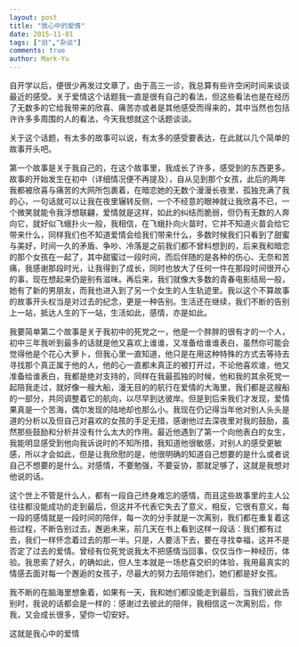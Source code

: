 ```yaml
---
layout: post
title: "我心中的爱情"
date: 2015-11-01
tags: ["旧","杂谈"]
comments: true
author: Mark-Yu
---
```


自开学以后，便很少再发过文章了，由于高三一诊，我总算有些许空闲时间来谈谈最近的感受。关于爱情这个话题我一直是很有自己的看法，但这些看法也是在经历了无数多的它给我带来的欣喜、痛苦亦或者是其他感受而得来的，其中当然也包括许许多多周围的人的看法，今天我想就这个话题谈谈。

关于这个话题，有太多的故事可以说，有太多的感受要表达，在此就以几个简单的故事开头吧。

第一个故事是关于我自己的，在这个故事里，我成长了许多，感受到的东西更多。故事的开始发生在初中（详细情况便不再提及），自从见到那个女孩，此后的两年我都被欣喜与痛苦的大网所包裹着，在暗恋她的无数个漫漫长夜里，孤独充满了我的心，一句话就可以让我在夜里辗转反侧，一个不经意的眼神就让我欣喜不已，一个微笑就能令我浮想联翩，爱情就是这样，如此的纠结而脆弱，但仍有无数的人奔向它，就好似飞蛾扑火一般，我相信，在飞蛾扑向火苗时，它并不知道火苗会给它带来什么，同样我们也不知道爱情会给我们带来什么，多数时候我们只看到了甜蜜与美好，时间一久的矛盾、争吵、冷落是之前我们都不曾料想到的，后来我和暗恋的那个女孩在一起了，其中甜蜜过一段时间，而后伴随的是各种的伤心、无奈和苦痛，我感谢那段时光，让我得到了成长，同时也放大了任何一件在那段时间很开心的事，现在想起来仍是别有滋味。再后来，我们就像大多数的青春电影结局一般，她有了新的男朋友，而我也进入到了另一个女生的人生轨迹里。我以这个不算故事的故事开头权当是对过去的纪念，更是一种告别。生活还在继续，我们不断的告别上一站，抵达人生的下一站，生活如此，感情，亦是如此。

我要简单第二个故事是关于我初中的死党之一，他是一个胖胖的很有才的一个人，初中三年我听到最多的话就是他又喜欢上谁谁，又准备给谁谁表白，虽然你可能会觉得他是个花心大萝卜，但我心里一直知道，他只是在用这种特殊的方式去等待去寻找那个真正属于他的人，他的心一直都未真正的被打开过，不论他喜欢谁，他又准备给谁表白，我都是绝对支持的，同样在我最孤独的时候，他和我的其余死党一起陪我走过，就好像一艘大船，漫无目的的航行在爱情的大海里，我们都是这艘船的一部分，共同调整着它的航向，以尽早到达彼岸。但是到后来我们才发现，爱情果真是一个苦海，偶尔发现的陆地却也那么小。我现在仍记得当年他对别人头头是道的分析以及但自己对喜欢的女孩的手足无措，感谢他过去深夜里对我的鼓励，虽然那些鼓励和分析并没有什么太大的作用。最近他遇到了第一个向他表白的女生，我能明显感受到他向我诉说时的不知所措，我知道他很敏感，对别人的感受更敏感，所以才会如此，但是让我欣慰的是，他很明确的知道自己想要的是什么或者说自己不想要的是什么。对感情，不要勉强，不要妥协，那就足够了，这就是我想对他说的话。

这个世上不管是什么人，都有一段自己终身难忘的感情，而且这些故事里的主人公往往都没能成功的走到最后，但这并不代表它失去了意义，相反，它很有意义，每一段的感情就是一段时间的陪伴，每一次的分手就是一次离别，我们都在重复着这些过程，不断告别过去，邂逅未来，前几天在书上看到这样一段话：我们都有过去，我们一样怀念着过去的那一半。只是，人要活下去，要在寻找幸福，这并不是否定了过去的爱情。曾经有位死党说我太不把感情当回事，仅仅当作一种经历，体验。我思索了好久，的确如此，但人生本就是一场悲喜交织的体验，我用最真实的情感去面对每一个邂逅的女孩子，尽最大的努力去陪伴她们，她们都是好女孩。

我不断的在脑海里想象着，如果有一天，我和她们都没能走到最后，当我们彼此告别时，我说的话都会是一样的：感谢过去彼此的陪伴，我相信这一次离别后，你我，又会成长很多，望你一切安好。

这就是我心中的爱情